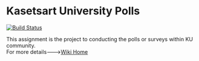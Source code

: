 # Kasetsart University Polls
[![Build Status](https://app.travis-ci.com/chayayot123/ku-polls.svg?branch=main)](https://app.travis-ci.com/chayayot123/ku-polls)

This assignment is the project to conducting the polls or surveys within KU community.    
For more details--->[Wiki Home](../../wiki/Home)
